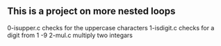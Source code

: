 ## This is a project on more nested loops
0-isupper.c checks for the uppercase characters
1-isdigit.c checks for a digit from 1 -9
2-mul.c multiply two integars
